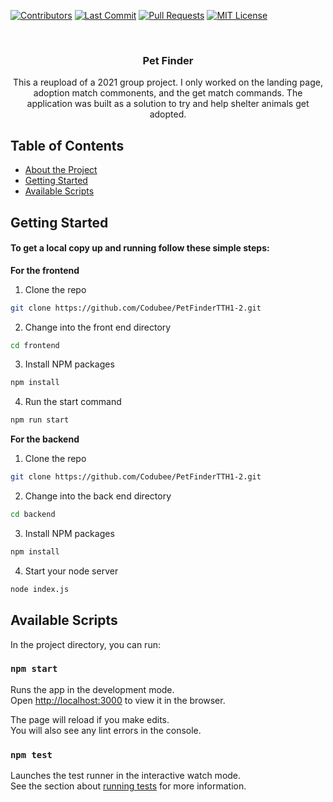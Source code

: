 <!-- PROJECT LOGO -->
[![Contributors][contributors-shield]][contributors-url]
[![Last Commit][last-commit]][commit-url]
[![Pull Requests][pr-shield]][pr-url]
[![MIT License][license-shield]][license-url]

<br />
<div align="center">

  <h3 align="center">Pet Finder</h3>

  <p align="center">
    This a reupload of a 2021 group project. 
I only worked on the landing page, adoption match commonents, and the get match commands. 
The application was built as a solution to try and help shelter animals get adopted.

  </p>
</div>

<!-- TABLE OF CONTENTS -->
## Table of Contents

* [About the Project](#about-the-project)
* [Getting Started](#getting-started)
* [Available Scripts](#available-scripts)


<!-- GETTING STARTED -->
## Getting Started

#### To get a local copy up and running follow these simple steps:

**For the frontend**

1. Clone the repo
```sh
git clone https://github.com/Codubee/PetFinderTTH1-2.git
```
2. Change into the front end directory
```sh
cd frontend
```
3. Install NPM packages
```sh
npm install
```
4. Run the start command
```sh
npm run start
```

**For the backend**

1. Clone the repo
```sh
git clone https://github.com/Codubee/PetFinderTTH1-2.git
```
2. Change into the back end directory
```sh
cd backend
```
3. Install NPM packages
```sh
npm install
```
4. Start your node server
```sh
node index.js
```

<!-- AVAILABLE SCRIPTS -->
## Available Scripts

In the project directory, you can run:

### `npm start`

Runs the app in the development mode.\
Open [http://localhost:3000](http://localhost:3000) to view it in the browser.

The page will reload if you make edits.\
You will also see any lint errors in the console.

### `npm test`

Launches the test runner in the interactive watch mode.\
See the section about [running tests](https://facebook.github.io/create-react-app/docs/running-tests) for more information.


<!-- MARKDOWN LINKS & IMAGES -->
<!-- https://www.markdownguide.org/basic-syntax/#reference-style-links -->
[contributors-shield]: https://img.shields.io/github/contributors/Codubee/PetFinderTTH1-2?style=for-the-badge

[contributors-url]: https://github.com/Codubee/PetFinderTTH1-2/graphs/contributors


[last-commit]: https://img.shields.io/github/last-commit/Codubee/PetFinderTTH1-2?style=for-the-badge

[commit-url]: https://github.com/Codubee/PetFinderTTH1-2/commits/main


[pr-shield]: https://img.shields.io/github/issues-pr-closed/Codubee/PetFinderTTH1-2?style=for-the-badge

[pr-url]: https://github.com/Codubee/PetFinderTTH1-2/pulls


[issues-url]: https://github.com/Codubee/PetFinderTTH1-2/pulls

[license-shield]: https://img.shields.io/github/license/Codubee/PetFinderTTH1-2?style=for-the-badge

[license-url]: https://github.com/Codubee/PetFinderTTH1-2/blob/main/License.txt
